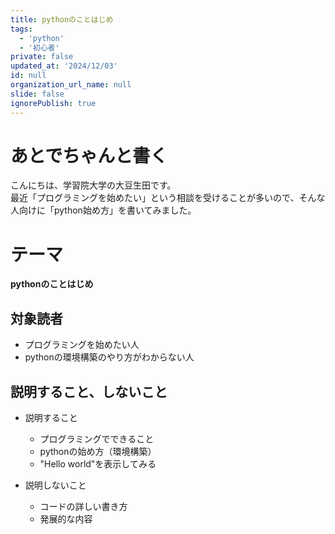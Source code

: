 ```yaml
---
title: pythonのことはじめ
tags:
  - 'python'
  - '初心者'
private: false
updated_at: '2024/12/03'
id: null
organization_url_name: null
slide: false
ignorePublish: true
---
```

# あとでちゃんと書く

こんにちは、学習院大学の大豆生田です。  
最近「プログラミングを始めたい」という相談を受けることが多いので、そんな人向けに「python始め方」を書いてみました。  

# テーマ
**pythonのことはじめ**

## 対象読者
* プログラミングを始めたい人
* pythonの環境構築のやり方がわからない人

## 説明すること、しないこと
* 説明すること
  * プログラミングでできること
  * pythonの始め方（環境構築）
  * "Hello world"を表示してみる

* 説明しないこと
  * コードの詳しい書き方
  * 発展的な内容

